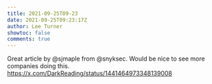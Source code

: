 ```yaml
---
title: 2021-09-25T09-23
date: 2021-09-25T09:23:17Z
author: Lee Turner
showtoc: false
comments: true
---
```


Great article by @sjmaple from @snyksec. Would be nice to see more companies doing this. https://x.com/DarkReading/status/1441464973348139008

